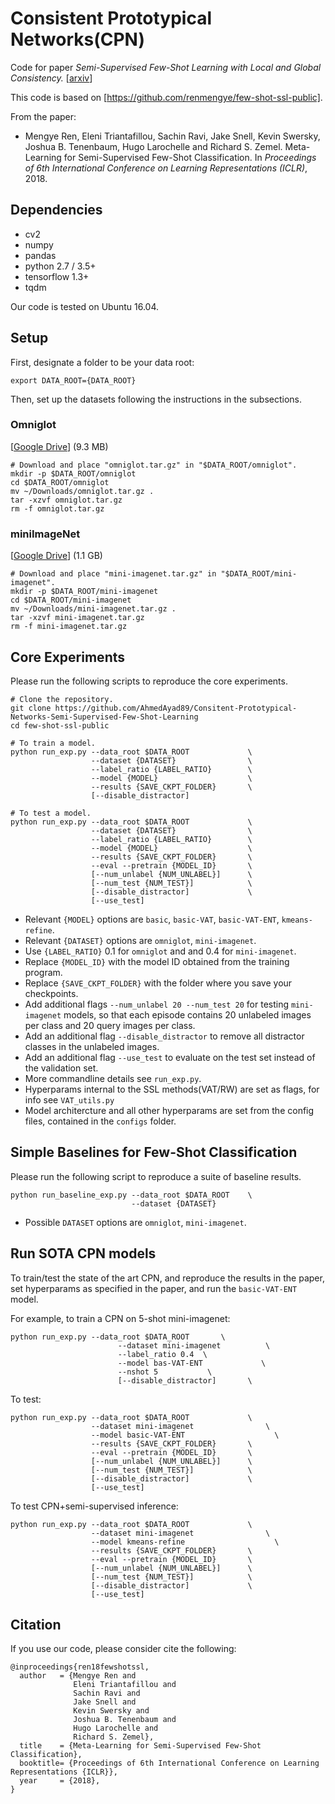 # Consistent Prototypical Networks(CPN)
Code for paper
*Semi-Supervised Few-Shot Learning with Local and Global Consistency.* [[arxiv](LINK)]

This code is based on [https://github.com/renmengye/few-shot-ssl-public].

From the paper:
* Mengye Ren, Eleni Triantafillou, Sachin Ravi, Jake Snell, Kevin Swersky, Joshua B. Tenenbaum, Hugo Larochelle and Richard S. Zemel.
Meta-Learning for Semi-Supervised Few-Shot Classification. 
In *Proceedings of 6th International Conference on Learning Representations (ICLR)*, 2018.


## Dependencies
* cv2
* numpy
* pandas
* python 2.7 / 3.5+
* tensorflow 1.3+
* tqdm

Our code is tested on Ubuntu 16.04.

## Setup
First, designate a folder to be your data root:
```
export DATA_ROOT={DATA_ROOT}
```

Then, set up the datasets following the instructions in the subsections.

### Omniglot
[[Google Drive](https://drive.google.com/open?id=1INlOTyPtnCJgm0hBVvtRLu5a0itk8bjs)]  (9.3 MB)
```
# Download and place "omniglot.tar.gz" in "$DATA_ROOT/omniglot".
mkdir -p $DATA_ROOT/omniglot
cd $DATA_ROOT/omniglot
mv ~/Downloads/omniglot.tar.gz .
tar -xzvf omniglot.tar.gz
rm -f omniglot.tar.gz
```

### miniImageNet
[[Google Drive](https://drive.google.com/open?id=16V_ZlkW4SsnNDtnGmaBRq2OoPmUOc5mY)]  (1.1 GB)
```
# Download and place "mini-imagenet.tar.gz" in "$DATA_ROOT/mini-imagenet".
mkdir -p $DATA_ROOT/mini-imagenet
cd $DATA_ROOT/mini-imagenet
mv ~/Downloads/mini-imagenet.tar.gz .
tar -xzvf mini-imagenet.tar.gz
rm -f mini-imagenet.tar.gz
```

## Core Experiments
Please run the following scripts to reproduce the core experiments.
```
# Clone the repository.
git clone https://github.com/AhmedAyad89/Consitent-Prototypical-Networks-Semi-Supervised-Few-Shot-Learning
cd few-shot-ssl-public

# To train a model.
python run_exp.py --data_root $DATA_ROOT             \
                  --dataset {DATASET}                \
                  --label_ratio {LABEL_RATIO}        \
                  --model {MODEL}                    \
                  --results {SAVE_CKPT_FOLDER}       \
                  [--disable_distractor]

# To test a model.
python run_exp.py --data_root $DATA_ROOT             \
                  --dataset {DATASET}                \
                  --label_ratio {LABEL_RATIO}        \
                  --model {MODEL}                    \
                  --results {SAVE_CKPT_FOLDER}       \
                  --eval --pretrain {MODEL_ID}       \
                  [--num_unlabel {NUM_UNLABEL}]      \
                  [--num_test {NUM_TEST}]            \
                  [--disable_distractor]             \
                  [--use_test]
```
* Relevant `{MODEL}` options are `basic`, `basic-VAT`, `basic-VAT-ENT`, `kmeans-refine`.
* Relevant `{DATASET}` options are `omniglot`, `mini-imagenet`.
* Use `{LABEL_RATIO}` 0.1 for `omniglot` and and 0.4 for `mini-imagenet`. 
* Replace `{MODEL_ID}` with the model ID obtained from the training program.
* Replace `{SAVE_CKPT_FOLDER}` with the folder where you save your checkpoints.
* Add additional flags `--num_unlabel 20 --num_test 20` for testing `mini-imagenet` models, so that each episode contains 20 unlabeled images per class and 20 query images per class.
* Add an additional flag `--disable_distractor` to remove all distractor classes in the unlabeled images.
* Add an additional flag `--use_test` to evaluate on the test set instead of the validation set.
* More commandline details see `run_exp.py`.
* Hyperparams internal to the SSL methods(VAT/RW) are set as flags, for info see `VAT_utils.py`
* Model architercture and all other hyperparams are set from the config files, contained in the `configs` folder.

## Simple Baselines for Few-Shot Classification
Please run the following script to reproduce a suite of baseline results.
```
python run_baseline_exp.py --data_root $DATA_ROOT    \
                           --dataset {DATASET}
```
* Possible `DATASET` options are `omniglot`, `mini-imagenet`.

## Run SOTA CPN models
To train/test the state of the art CPN, and reproduce the results in the paper, set hyperparams as specified in the paper, and run the `basic-VAT-ENT` model.

For example, to train a CPN on 5-shot mini-imagenet:
 
```
python run_exp.py --data_root $DATA_ROOT       \
                        --dataset mini-imagenet          \
                        --label_ratio 0.4  \
                        --model bas-VAT-ENT             \
						--nshot 5			\
                        [--disable_distractor]       \
```

To test:
```
python run_exp.py --data_root $DATA_ROOT             \
                  --dataset mini-imagenet                \
                  --model basic-VAT-ENT                    \
                  --results {SAVE_CKPT_FOLDER}       \
                  --eval --pretrain {MODEL_ID}       \
                  [--num_unlabel {NUM_UNLABEL}]      \
                  [--num_test {NUM_TEST}]            \
                  [--disable_distractor]             \
                  [--use_test]

```

To test CPN+semi-supervised inference:
```
python run_exp.py --data_root $DATA_ROOT             \
                  --dataset mini-imagenet                \
                  --model kmeans-refine                    \
                  --results {SAVE_CKPT_FOLDER}       \
                  --eval --pretrain {MODEL_ID}       \
                  [--num_unlabel {NUM_UNLABEL}]      \
                  [--num_test {NUM_TEST}]            \
                  [--disable_distractor]             \
                  [--use_test]
```			  


## Citation
If you use our code, please consider cite the following:


```
@inproceedings{ren18fewshotssl,
  author   = {Mengye Ren and 
              Eleni Triantafillou and 
              Sachin Ravi and 
              Jake Snell and 
              Kevin Swersky and 
              Joshua B. Tenenbaum and 
              Hugo Larochelle and 
              Richard S. Zemel},
  title    = {Meta-Learning for Semi-Supervised Few-Shot Classification},
  booktitle= {Proceedings of 6th International Conference on Learning Representations {ICLR}},
  year     = {2018},
}
```
